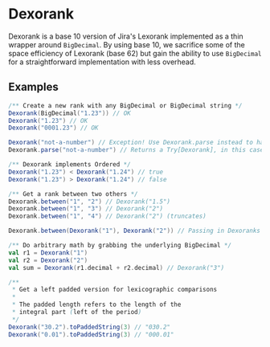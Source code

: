 # Dexorank

Dexorank is a base 10 version of Jira's Lexorank implemented
as a thin wrapper around `BigDecimal`. By using base 10, we
sacrifice some of the space efficiency of Lexorank (base 62) but gain the ability
to use `BigDecimal` for a straightforward implementation with less overhead.

## Examples

```scala
/** Create a new rank with any BigDecimal or BigDecimal string */
Dexorank(BigDecimal("1.23")) // OK
Dexorank("1.23") // OK
Dexorank("0001.23") // OK

Dexorank("not-a-number") // Exception! Use Dexorank.parse instead to handle potential errors
Dexorank.parse("not-a-number") // Returns a Try[Dexorank], in this case a Failure

/** Dexorank implements Ordered */
Dexorank("1.23") < Dexorank("1.24") // true
Dexorank("1.23") > Dexorank("1.24") // false

/** Get a rank between two others */
Dexorank.between("1", "2") // Dexorank("1.5")
Dexorank.between("1", "3") // Dexorank("2")
Dexorank.between("1", "4") // Dexorank("2") (truncates)

Dexorank.between(Dexorank("1"), Dexorank("2")) // Passing in Dexoranks is also OK

/** Do arbitrary math by grabbing the underlying BigDecimal */
val r1 = Dexorank("1")
val r2 = Dexorank("2")
val sum = Dexorank(r1.decimal + r2.decimal) // Dexorank("3")

/** 
 * Get a left padded version for lexicographic comparisons
 * 
 * The padded length refers to the length of the 
 * integral part (left of the period)
 */
Dexorank("30.2").toPaddedString(3) // "030.2"
Dexorank("0.01").toPaddedString(3) // "000.01"
```